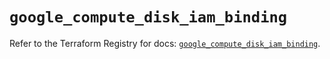 # `google_compute_disk_iam_binding`

Refer to the Terraform Registry for docs: [`google_compute_disk_iam_binding`](https://registry.terraform.io/providers/hashicorp/google-beta/5.36.0/docs/resources/google_compute_disk_iam_binding).
